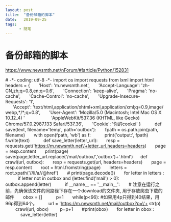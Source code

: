 ```yaml
---
layout: post
title:  "备份邮箱的脚本"
date:   2019-09-25
tags:
      - 随笔
---
```


# 备份邮箱的脚本


<https://www.newsmth.net/nForum/#!article/Python/152831>

# -\*- coding: utf-8 -\*-
import os
import requests
from lxml import html
    
headers = {
      \'Host\': \'m.newsmth.net\',
      \'Accept-Language\': \'zh-CN,zh;q=0.8,en;q=0.6\',
      \'Connection\': \'keep-alive\',
      \'Pragma\': \'no-cache\',
      \'Cache-Control\': \'no-cache\',
      \'Upgrade-Insecure-Requests\': \'1\',
      \'Accept\': \'text/html,application/xhtml+xml,application/xml;q=0.9,image/webp,\*/\*;q=0.8\',
      \'User-Agent\': \'Mozilla/5.0 (Macintosh; Intel Mac OS X
10_12_4) \'
                    \'AppleWebKit/537.36 (KHTML, like Gecko)
Chrome/57.0.2987.133 Safari/537.36\',
      \'Cookie\': \'你的cookei\'
}
    
    
def save(text, filename=\'temp\', path=\'outbox\'):
      fpath = os.path.join(path, filename)
      with open(fpath, \'wb\') as f:
          print(\'output:\', fpath)
          f.write(text)
    
    
def save_letter(letter_url):
      resp =
requests.get(\'https://m.newsmth.net\'+letter_url,headers=headers)
      page = resp.content
      print(page)
     
save(page,letter_url.replace(\'/mail/outbox/\',\'outbox\')+\'.html\')
    
def crawl(url, outbox):
      resp = requests.get(url, headers=headers)
      page = resp.content
      root = html.fromstring(page)
      letters = root.xpath(\'//li/a//\@href\')
      # print(page.decode())
      for letter in letters :
          if letter not in outbox and (letter.find(\'mail\') > 0):
                outbox.append(letter)
    
    
if \_\_name\_\_ == \'\_\_main\_\_\':
      # 注意在运行之前，先确保该文件的同路径下存在一个download的文件夹, 用于存放爬虫下载的邮件
      obox = \[\]    
      p=1
      while(p\<96): #如果用4p只得到40结果，用96p得到64个。
        url = \'https://m.newsmth.net/mail/outbox?p=\'+ str(p)    
        crawl(url, obox)
        p=p+1
      #print(obox)
      for letter in obox :
            save_letter(letter)


